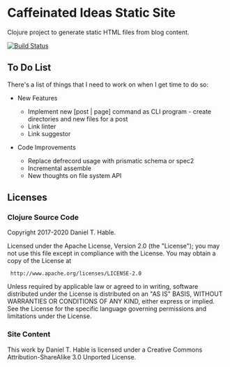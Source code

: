 # Caffeinated Ideas Static Site

Clojure project to generate static HTML files from blog content.

[![Build Status](https://travis-ci.org/dhable/caffeinatedideas.com.svg?branch=master)](https://travis-ci.org/dhable/caffeinatedideas.com)


## To Do List

There's a list of things that I need to work on when I get time to do so:

* New Features
  * Implement new [post | page] command as CLI program - create directories and new files for a post
  * Link linter
  * Link suggestor

* Code Improvements
  * Replace defrecord usage with prismatic schema or spec2
  * Incremental assemble
  * New thoughts on file system API


## Licenses

### Clojure Source Code

   Copyright 2017-2020 Daniel T. Hable.

   Licensed under the Apache License, Version 2.0 (the "License");
   you may not use this file except in compliance with the License.
   You may obtain a copy of the License at

     http://www.apache.org/licenses/LICENSE-2.0

   Unless required by applicable law or agreed to in writing, software
   distributed under the License is distributed on an "AS IS" BASIS,
   WITHOUT WARRANTIES OR CONDITIONS OF ANY KIND, either express or implied.
   See the License for the specific language governing permissions and
   limitations under the License.

### Site Content

   This work by Daniel T. Hable is licensed under a Creative Commons Attribution-ShareAlike 3.0 Unported License.
